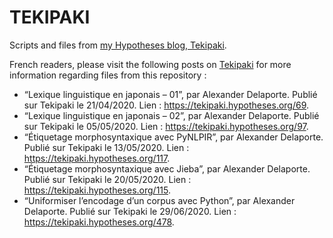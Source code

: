 # TEKIPAKI

Scripts and files from [my Hypotheses blog, Tekipaki](https://tekipaki.hypotheses.org/).

French readers, please visit the following posts on [Tekipaki](https://tekipaki.hypotheses.org/) for more information regarding files from this repository :

* “Lexique linguistique en japonais – 01”, par Alexander Delaporte. Publié sur Tekipaki le 21/04/2020. Lien : https://tekipaki.hypotheses.org/69.
* “Lexique linguistique en japonais – 02”, par Alexander Delaporte. Publié sur Tekipaki le 05/05/2020. Lien : https://tekipaki.hypotheses.org/97.
* “Étiquetage morphosyntaxique avec PyNLPIR”, par Alexander Delaporte. Publié sur Tekipaki le 13/05/2020. Lien : https://tekipaki.hypotheses.org/117.
* “Étiquetage morphosyntaxique avec Jieba”, par Alexander Delaporte. Publié sur Tekipaki le 20/05/2020. Lien : https://tekipaki.hypotheses.org/115.
* “Uniformiser l’encodage d’un corpus avec Python”, par Alexander Delaporte. Publié sur Tekipaki le 29/06/2020. Lien : https://tekipaki.hypotheses.org/478.
